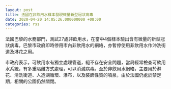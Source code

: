 ```yaml
---
layout: post
title: 法國在非飲用水樣本發現微量新型冠狀病毒
date: 2020-04-20 14:05:26.000000000 +08:00
categories: rss
---
```


法國巴黎的水務部門，測試27處非飲用水，在當中4個樣本驗出含有微量的新型冠狀病毒，巴黎市政府即時停用市內非飲用水的網絡，亦暫停使用非飲用水作沖洗街道及淋花之用。

市政府表示，可飲用水有獨立處理管道，絕不存在安全問題，當局經常檢查可飲用水系統，有多重隔離方式處理，可以消滅病毒。至於非飲用水網絡，主要用於淋花、清洗街道、人造湖循環、瀑布，以及裝飾性質的噴泉，由於法國仍處於禁足期，相關的公園仍然關閉。
